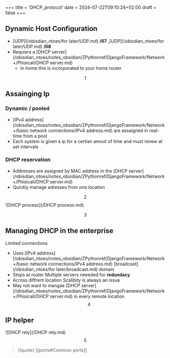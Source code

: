 +++
title = 'DHCP_protocol'
date = 2024-07-22T09:10:24+02:00
draft = false
+++

## Dynamic Host Configuration 
- [UDP](/obisdian_ntoes/for later/UDP.md) **/67** ,[UDP](/obisdian_ntoes/for later/UDP.md) **/68** 
- Requiers a [DHCP server](/obisdian_ntoes/notes_obsidian/ZPythonref/DjangoFramework/Network+/Phisicall/DHCP server.md)  
	- In home this is incorporated to your home router 
 

 
 $$1$$
## Assainging Ip

### Dynamic / pooled 
- [IPv4 address](/obisdian_ntoes/notes_obsidian/ZPythonref/DjangoFramework/Network+/basic network connections/IPv4 address.md) are assaigned in real-time from a pool 
- Each system is given a ip for a certian amout of time and must renew at set intervals 


### DHCP reservation 
- Addresses are assigned by MAC address in the [DHCP server](/obisdian_ntoes/notes_obsidian/ZPythonref/DjangoFramework/Network+/Phisicall/DHCP server.md)  
- Quickly manage adresses from one location 

$$2$$
![DHCP process](/DHCP process.md)

$$3$$
## Managing DHCP in the enterprise 

Limited connections 
 - Uses [IPv4 address](/obisdian_ntoes/notes_obsidian/ZPythonref/DjangoFramework/Network+/basic network connections/IPv4 address.md) [broadcast](/obisdian_ntoes/for later/broadcast.md) domain
 - Stops at router 
Multiple servers neeeded for **redundacy** 
 - Across diffrent location
Scalibity is always an issue 
 - May not want to mangae [DHCP server](/obisdian_ntoes/notes_obsidian/ZPythonref/DjangoFramework/Network+/Phisicall/DHCP server.md)  in every remote location 
$$4$$

## IP helper 
![DHCP rely](/DHCP rely.md)
$$5$$

>[!quote] [[ports#Common ports]]